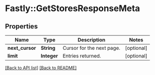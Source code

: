 # Fastly::GetStoresResponseMeta

## Properties

| Name | Type | Description | Notes |
| ---- | ---- | ----------- | ----- |
| **next_cursor** | **String** | Cursor for the next page. | [optional] |
| **limit** | **Integer** | Entries returned. | [optional] |

[[Back to API list]](../../README.md#endpoints) [[Back to README]](../../README.md)

